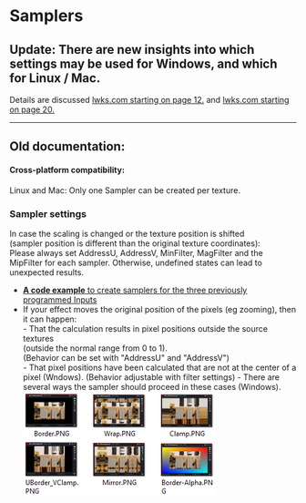 # Samplers

## Update: There are new insights into which settings may be used for Windows, and which for Linux / Mac.  
 Details are discussed [lwks.com starting on page 12.](https://www.lwks.com/index.php?option=com_kunena&func=view&catid=7&id=143678&limit=15&limitstart=165&Itemid=81#ftop)
 and [lwks.com starting on page 20.](https://www.lwks.com/index.php?option=com_kunena&func=view&catid=7&id=143678&limit=15&limitstart=285&Itemid=81#ftop)
 
---


## Old documentation:

#### Cross-platform compatibility:  
 Linux and Mac: Only one Sampler can be created per texture.  
 
 
### Sampler settings
  In case the scaling is changed or the texture position is shifted  
 (sampler position is different than the original texture coordinates):  
   Please always set AddressU, AddressV, MinFilter, MagFilter and the MipFilter for each sampler. Otherwise, 
   undefined states can lead to unexpected results.
  - [**A code example** to create samplers for the three previously programmed Inputs](example_code.md)
  -  If your effect moves the original position of the pixels (eg zooming), then it can happen:  
    - That the calculation results in pixel positions outside the source textures  
      (outside the normal range from 0 to 1).  
      (Behavior can be set with "AddressU" and "AddressV")  
    - That pixel positions have been calculated that are not at the center of a pixel (Wndows).
      (Behavior adjustable with filter settings)
    - There are several ways the sampler should proceed in these cases (Windows).
      ![](images/Sampler-mix.png )
  
  
  
  
  
  
  
  
    
``` Code
 ```
